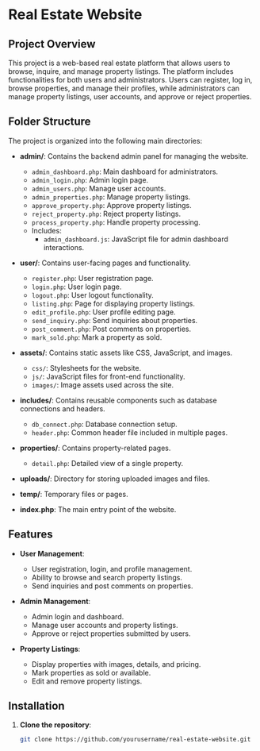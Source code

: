 # Real Estate Website

## Project Overview

This project is a web-based real estate platform that allows users to browse, inquire, and manage property listings. The platform includes functionalities for both users and administrators. Users can register, log in, browse properties, and manage their profiles, while administrators can manage property listings, user accounts, and approve or reject properties.

## Folder Structure

The project is organized into the following main directories:

- **admin/**: Contains the backend admin panel for managing the website.
  - `admin_dashboard.php`: Main dashboard for administrators.
  - `admin_login.php`: Admin login page.
  - `admin_users.php`: Manage user accounts.
  - `admin_properties.php`: Manage property listings.
  - `approve_property.php`: Approve property listings.
  - `reject_property.php`: Reject property listings.
  - `process_property.php`: Handle property processing.
  - Includes:
    - `admin_dashboard.js`: JavaScript file for admin dashboard interactions.

- **user/**: Contains user-facing pages and functionality.
  - `register.php`: User registration page.
  - `login.php`: User login page.
  - `logout.php`: User logout functionality.
  - `listing.php`: Page for displaying property listings.
  - `edit_profile.php`: User profile editing page.
  - `send_inquiry.php`: Send inquiries about properties.
  - `post_comment.php`: Post comments on properties.
  - `mark_sold.php`: Mark a property as sold.

- **assets/**: Contains static assets like CSS, JavaScript, and images.
  - `css/`: Stylesheets for the website.
  - `js/`: JavaScript files for front-end functionality.
  - `images/`: Image assets used across the site.

- **includes/**: Contains reusable components such as database connections and headers.
  - `db_connect.php`: Database connection setup.
  - `header.php`: Common header file included in multiple pages.

- **properties/**: Contains property-related pages.
  - `detail.php`: Detailed view of a single property.

- **uploads/**: Directory for storing uploaded images and files.

- **temp/**: Temporary files or pages.

- **index.php**: The main entry point of the website.

## Features

- **User Management**: 
  - User registration, login, and profile management.
  - Ability to browse and search property listings.
  - Send inquiries and post comments on properties.

- **Admin Management**:
  - Admin login and dashboard.
  - Manage user accounts and property listings.
  - Approve or reject properties submitted by users.

- **Property Listings**:
  - Display properties with images, details, and pricing.
  - Mark properties as sold or available.
  - Edit and remove property listings.

## Installation

1. **Clone the repository**:
   ```bash
   git clone https://github.com/yourusername/real-estate-website.git
